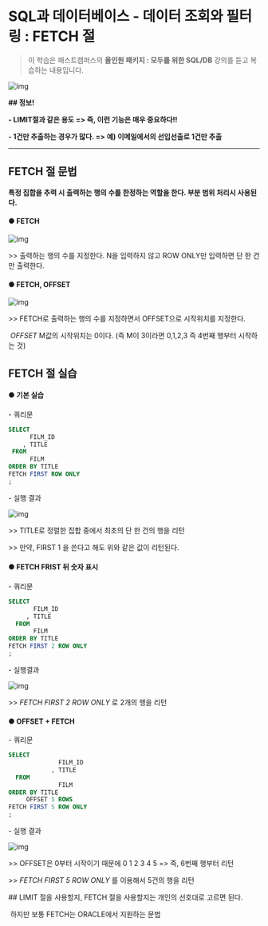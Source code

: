 # SQL과 데이터베이스 - 데이터 조회와 필터링 : FETCH 절

> 이 학습은 패스트캠퍼스의 **올인원 패키지 : 모두를 위한 SQL/DB** 강의를 듣고 복습하는 내용입니다.

![img](https://postfiles.pstatic.net/MjAyMTA1MDZfMzgg/MDAxNjIwMjUzMDMwNTc0.MijB_GspqRP3m-JuDGVWkk8ryDXMnmhKccOQU-kTnoYg.-45zko_Mp0LuFxOrc40fMEFTacXXHROHhsneCFqBkYkg.PNG.hkyku9/image.png?type=w966)

**## 정보!**

**- LIMIT절과 같은 용도  => 즉, 이런 기능은 매우 중요하다!!**

**- 1건만 추출하는 경우가 많다. => 예) 이메일에서의 선입선출로 1건만 추출**

****



## FETCH 절 문법

**특정 집합을 추력 시 출력하는 행의 수를 한정하는 역할을 한다. 부분 범위 처리시 사용된다.**



#### ● FETCH

![img](https://postfiles.pstatic.net/MjAyMTA1MDZfMjA2/MDAxNjIwMjUzMjk0MDM3.LK58qKazmt9KOKxHU9JCMUXefSzrY1zKkciypzLwy2Qg.GYR-Twt4KqXwz8lXroBrVY4-pw0Tx7Pa9OKEho9fLeIg.PNG.hkyku9/image.png?type=w966)

\>> 출력하는 행의 수를 지정한다. N을 입력하지 않고 ROW ONLY만 입력하면 단 한 건만 출력한다.



#### ● FETCH, OFFSET

![img](https://postfiles.pstatic.net/MjAyMTA1MDZfMTQ5/MDAxNjIwMjUzNDIxMzE3.mpT0QKziArGZzpAlkXm6FiBR-D_x7UD_GCsaq2CDXU0g.j5T3LoztaHYtTdgqVc9ix3uvzormsB3HWGs9ZtzF2B4g.PNG.hkyku9/image.png?type=w966)

\>> FETCH로 출력하는 행의 수를 지정하면서 OFFSET으로 시작위치를 지정한다.

​      *OFFSET*  M값의 시작위치는 0이다. (즉 M이 3이라면 0,1,2,3 즉 4번째 행부터 시작하는 것)



## FETCH 절 실습



#### ● 기본 실습



\- 쿼리문

```SQL
SELECT
      FILM_ID
	, TITLE
 FROM
	  FILM
ORDER BY TITLE 
FETCH FIRST ROW ONLY 
;
```



\- 실행 결과

![img](https://postfiles.pstatic.net/MjAyMTA1MDZfMjkx/MDAxNjIwMjUzNDU3NjY4.-upO5JjEwSpsaPIHLX2c3wHjWCv-yvz1NFsAXMQlpT0g.VvWC9-dxI4RgRnUR4SBB62WjKsFPGkZFB9eGx76VDuMg.PNG.hkyku9/image.png?type=w966)

\>> TITLE로 정렬한 집합 중에서 최초의 단 한 건의 행을 리턴

\>> 만약, FIRST 1 을 쓴다고 해도 위와 같은 값이 리턴된다. 



#### ● FETCH FRIST 뒤 숫자 표시



\- 쿼리문

```SQL
SELECT
       FILM_ID
     , TITLE
  FROM
       FILM
ORDER BY TITLE 
FETCH FIRST 2 ROW ONLY
;
```



\- 실행결과

![img](https://postfiles.pstatic.net/MjAyMTA3MDlfMjU0/MDAxNjI1ODA5MjQzOTU1.pVqvO5ZpF-RBwA2iLhSS4hdRuf-T5mZwjWIPLBA_sHwg.lq_9Fhdg43NghSV5dT0_WS-dpNiqYpo1_6J8mXECuMEg.PNG.hkyku9/image.png?type=w966)

\>> *FETCH FIRST 2 ROW ONLY* 로 2개의 행을 리턴



#### ● OFFSET + FETCH



\- 쿼리문

``` SQL
SELECT
              FILM_ID
            , TITLE
  FROM
              FILM
ORDER BY TITLE 
     OFFSET 5 ROWS
FETCH FIRST 5 ROW ONLY
;
```



\- 실행 결과

![img](https://postfiles.pstatic.net/MjAyMTA1MDZfMjY5/MDAxNjIwMjUzNzI5OTEy.YsL-zaQhYRUSp9Pv0sxck6LHumSelS784-_GEcNKUugg.-pRpYAxrDC_yuQ4rDFjpx_gxBwMb6uvTxNwQP1nGkIsg.PNG.hkyku9/image.png?type=w966)

\>> OFFSET은 0부터 시작이기 때문에 0 1 2 3 4 5 => 즉, 6번째 행부터 리턴

\>> *FETCH FIRST 5 ROW ONLY* 를 이용해서 5건의 행을 리턴

\## LIMIT 절을 사용할지, FETCH 절을 사용할지는 개인의 선호대로 고르면 된다.

​      하지만 보통 FETCH는 ORACLE에서 지원하는 문법